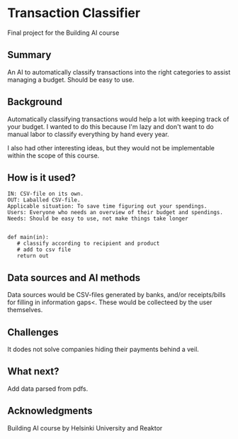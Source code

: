 # Transaction Classifier

Final project for the Building AI course

## Summary
 
An AI to automatically classify transactions into the right categories to assist managing a budget. Should be easy to use.
      
        
## Background

Automatically classifying transactions would help a lot with keeping track of your budget. I wanted to do this because I'm lazy and don't want to do manual labor to classify everything by hand every year.

I also had other interesting ideas, but they would not be implementable within the scope of this course.
        
## How is it used?

    IN: CSV-file on its own.
    OUT: Laballed CSV-file.
    Applicable situation: To save time figuring out your spendings.
    Users: Everyone who needs an overview of their budget and spendings.
    Needs: Should be easy to use, not make things take longer
              
      
        
```
      
def main(in):
   # classify according to recipient and product
   # add to csv file
   return out

```
      
        
## Data sources and AI methods
      
Data sources would be CSV-files generated by banks, and/or receipts/bills for filling in information gaps<.
These would be collecteed by the user themselves.
      
 
## Challenges
        
It dodes not solve companies hiding their payments behind a veil.
      
        
## What next?

Add data parsed from pdfs.
        
## Acknowledgments

Building AI course by Helsinki University and Reaktor
        
      
        
